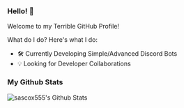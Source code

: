 ### Hello! 👋

Welcome to my Terrible GitHub Profile!

What do I do? Here's what I do:

- 🛠️ Currently Developing Simple/Advanced Discord Bots
- 💡 Looking for Developer Collaborations 

### My Github Stats

![sascox555's Github Stats](https://github-readme-stats.vercel.app/api?username=sascox555&show_icons=true&theme=dark)

